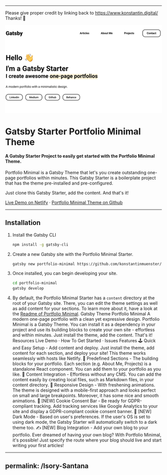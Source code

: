 
---

Please give proper credit by linking back to https://www.konstantin.digital/ Thanks! 💪


<img src="screenshot.png" alt="Gatsby Theme Portfolio Minimal Screenshot" width="700" />

# Gatsby Starter Portfolio Minimal Theme

#### A Gatsby Starter Project to easily get started with the Portfolio Minimal Theme.

Portfolio Minimal is a Gatsby Theme that let's you create outstanding one-page portfolios within minutes. This Gatsby Starter is a boilerplate project that has the theme pre-installed and pre-configured.

Just clone this Gatsby Starter, add the content. And that's it!

[Live Demo on Netlify](https://gatsby-starter-portfolio-minimal-theme.netlify.app/) · [Portfolio Minimal Theme on Github](https://github.com/konstantinmuenster/gatsby-theme-portfolio-minimal)

---

## Installation

1. Install the Gatsby CLI

   ```sh
   npm install -g gatsby-cli
   ```

2. Create a new Gatsby site with the Portfolio Minimal Starter.

   ```sh
   gatsby new portfolio-minimal https://github.com/konstantinmuenster/gatsby-starter-portfolio-minimal-theme
   ```

3. Once installed, you can begin developing your site.

   ```sh
   cd portfolio-minimal
   gatsby develop
   ```

4. By default, the Portfolio Minimal Starter has a `content` directory at the root of your Gatsby site. There, you can edit the theme settings as well as add content for your sections. To learn more about it, have a look at the [Readme of Portfolio Minimal](https://github.com/konstantinmuenster/gatsby-theme-portfolio-minimal/tree/main/gatsby-theme-portfolio-minimal#readme).
Gatsby Theme Portfolio Minimal
A modern one-page portfolio with a clean yet expressive design.
Portfolio Minimal is a Gatsby Theme. You can install it as a dependency in your project and use its building blocks to create your own site - effortless and within minutes.
Just install the theme, add the content. That's it!
Resources
Live Demo · How To Get Started · Issues
Features
🕹️ Quick and Easy Setup - Add content and deploy.
Just install the theme, add content for each section, and deploy your site! This theme works seamlessly with hosts like Netlify.
🧰 Predefined Sections - The building blocks for your portfolio.
Each section (e.g. About Me, Projects) is a standalone React component. You can add them to your portfolio as you like.
📓 Content Integration - Effortless without any CMS.
You can add the content easily by creating local files, such as Markdown files, in your content directory.
💅 Responsive Design - With freshening animations.
The theme is designed with a mobile-first approach and looks perfect on small and large breakpoints. Moreover, it has some nice and smooth animations.
🍪 [NEW] Cookie Consent Bar - Be ready for GDPR-compliant tracking.
Add tracking services like Google Analytics to your site and display a GDPR-compliant cookie consent banner.
🌛 [NEW] Dark Mode - Based on user's preferences.
If the user's OS is set to using dark mode, the Gatsby Starter will automatically switch to a dark theme too.
✍️ [NEW] Blog Integration - Add your own blog to your portfolio.
Ever dreamed of having your own blog? With Portfolio Minimal, it's possible! Just specify the route where your blog should live and start writing your first articles!


---
permalink: /Isory-Santana
---


